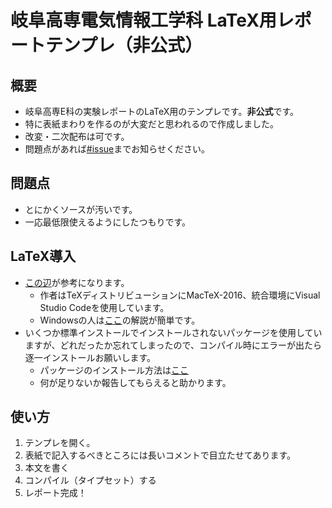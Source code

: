 # 岐阜高専電気情報工学科 LaTeX用レポートテンプレ（非公式）
## 概要
- 岐阜高専E科の実験レポートのLaTeX用のテンプレです。**非公式**です。
- 特に表紙まわりを作るのが大変だと思われるので作成しました。
- 改変・二次配布は可です。
- 問題点があれば[#issue](/issues)までお知らせください。

## 問題点
- とにかくソースが汚いです。
- 一応最低限使えるようにしたつもりです。

## LaTeX導入
- [この辺](https://texwiki.texjp.org/?TeX%E5%85%A5%E6%89%8B%E6%B3%95)が参考になります。
    - 作者はTeXディストリビューションにMacTeX-2016、統合環境にVisual Studio Codeを使用しています。
    - Windowsの人は[ここ](http://did2memo.net/2016/04/24/easy-latex-install-windows-10-2016-04/)の解説が簡単です。
- いくつか標準インストールでインストールされないパッケージを使用していますが、どれだったか忘れてしまったので、コンパイル時にエラーが出たら逐一インストールお願いします。
    - パッケージのインストール方法は[ここ](https://texwiki.texjp.org/?LaTeX%E5%85%A5%E9%96%80%2F%E5%90%84%E7%A8%AE%E3%83%91%E3%83%83%E3%82%B1%E3%83%BC%E3%82%B8%E3%81%AE%E5%88%A9%E7%94%A8)
    - 何が足りないか報告してもらえると助かります。

## 使い方
1. テンプレを開く。
1. 表紙で記入するべきところには長いコメントで目立たせてあります。
1. 本文を書く
1. コンパイル（タイプセット）する
1. レポート完成！